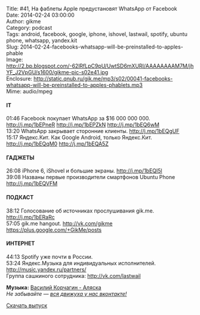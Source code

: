 Title: #41, На фаблеты Apple предустановят WhatsApp от Facebook  
Date: 2014-02-24 03:00:00  
Author: gikme  
Category: podcast  
Tags: android, facebook, google, iphone, ishovel, lastwail, spotify, ubuntu phone, whatsapp, yandex.kit  
Slug: 2014-02-24-facebooks-whatsapp-will-be-preinstalled-to-apples-phable  
Image: http://2.bp.blogspot.com/-62lRfLpC9pU/UwtSD6mXURI/AAAAAAAAM7M/jhYF_J2VpGU/s1600/gikme-pic-s02e41.jpg  
Enclosure: http://static.qnub.ru/gik.me/mp3/s02/00041-facebooks-whatsapp-will-be-preinstalled-to-apples-phablets.mp3  
Mime: audio/mpeg

#### IT

01:46 Facebook покупает WhatsApp за \$16 000 000 000.  
<http://j.mp/1bEPneR> <http://j.mp/1bEPZkN> <http://j.mp/1bEQ6wM>  
13:20 WhatsApp закрывает сторонние клиенты. <http://j.mp/1bEQgUF>  
15:17 Яндекс.Кит. Как Google Android, только Яндекс.Кит.  
<http://j.mp/1bEQqM0> <http://j.mp/1bEQA5Z>

#### ГАДЖЕТЫ

26:08 iPhone 6, iShovel и большие экраны. <http://j.mp/1bEQI5l>  
39:08 Названы первые производители смартфонов Ubuntu Phone  
<http://j.mp/1bEQVFM>  

#### ПОДКАСТ

38:12 Голосование об источниках прослушивания gik.me.  
<http://j.mp/1bERaRc>  
57:05 gik.me hangout. <http://vk.com/gikme>  
<https://plus.google.com/+GikMe/posts> 

#### ИНТЕРНЕТ

44:13 Spotify уже почти в России.  
53:24 Яндекс.Музыка для индивидуальных исполнителей.  
<http://music.yandex.ru/partners/>   
Группа сашкиного сотрудника: <http://vk.com/lastwail>

**Музыка:** [Василий Корчагин - Аляска](http://vk.com/bacc3)  
*Не забывайте — [вся движуха у нас вконтакте!](http://vk.com/gikme)*

[Скачать выпуск](http://static.qnub.ru/gik.me/mp3/s02/00041-facebooks-whatsapp-will-be-preinstalled-to-apples-phablets.mp3)

